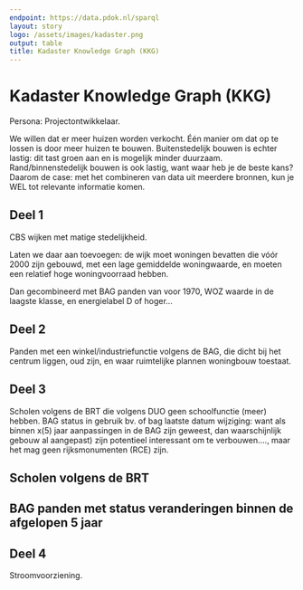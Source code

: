 ```yaml
---
endpoint: https://data.pdok.nl/sparql
layout: story
logo: /assets/images/kadaster.png
output: table
title: Kadaster Knowledge Graph (KKG)
---
```


# Kadaster Knowledge Graph (KKG)

Persona: Projectontwikkelaar.

We willen dat er meer huizen worden verkocht.  Één manier om dat op te
lossen is door meer huizen te bouwen.  Buitenstedelijk bouwen is
echter lastig: dit tast groen aan en is mogelijk minder duurzaam.
Rand/binnenstedelijk bouwen is ook lastig, want waar heb je de beste
kans?  Daarom de case: met het combineren van data uit meerdere
bronnen, kun je WEL tot relevante informatie komen.

## Deel 1

CBS wijken met matige stedelijkheid.

<query data-endpoint="https://betalinkeddata.cbs.nl/sparql"
       data-query-ref="q1a.rq"
       data-output="geo">
</query>

Laten we daar aan toevoegen: de wijk moet woningen bevatten die vóór
2000 zijn gebouwd, met een lage gemiddelde woningwaarde, en moeten een
relatief hoge woningvoorraad hebben.

<query data-endpoint="https://betalinkeddata.cbs.nl/sparql"
       data-query-ref="q1b.rq"
       data-output="gallery">
</query>

Dan gecombineerd met BAG panden van voor 1970, WOZ waarde in de
laagste klasse, en energielabel D of hoger…

<query data-config="http://localhost:5000/stories/kkg/#query=%23%201.%20BAG%20bouwjaar%20tussen%201960%20en%201970%2C%0A%23%202.%20RVO%20energielabel%20D%20of%20slechter%20(TODO)%2C%0A%23%203.%20WOZ%20per%20pand%20(TODO).%0Aprefix%20bag%3A%20%3Chttp%3A%2F%2Fbag.basisregistraties.overheid.nl%2Fdef%2Fbag%23%3E%0Aprefix%20begrip%3A%20%3Chttp%3A%2F%2Fbag.basisregistraties.overheid.nl%2Fid%2Fbegrip%2F%3E%0Aprefix%20geo%3A%20%3Chttp%3A%2F%2Fwww.opengis.net%2Font%2Fgeosparql%23%3E%0Aselect%20distinct%20%3Fpoint%20%7B%0A%20%20bind(%22Dordrecht%22%20as%20%3FwoonplaatsNaam)%0A%20%20graph%20%3FwoonplaatsVoorkomen%20%7B%0A%20%20%20%20%3Fwoonplaats%20bag%3AnaamWoonplaats%20%3FwoonplaatsNaam.%0A%20%20%7D%0A%20%20filter%20not%20exists%20%7B%20%3FwoonplaatsVoorkomen%20bag%3AeindGeldigheid%20%5B%5D.%20%7D%0A%20%20graph%20%3FopenbareRuimteVoorkomen%20%7B%0A%20%20%20%20%3FopenbareRuimte%20bag%3AbijbehorendeWoonplaats%20%3Fwoonplaats%3B%0A%20%20%20%20%20%20%20%20%20%20%20%20%20%20%20%20%20%20%20%20bag%3AnaamOpenbareRuimte%20%3FopenbareRuimteNaam.%0A%20%20%7D%0A%20%20filter%20not%20exists%20%7B%20%3FopenbareRuimteVoorkomen%20bag%3AeindGeldigheid%20%5B%5D.%20%7D%0A%20%20graph%20%3FnummeraanduidingVoorkomen%20%7B%0A%20%20%20%20%3Fnummeraanduiding%20bag%3AbijbehorendeOpenbareRuimte%20%3FopenbareRuimte.%0A%20%20%7D%0A%20%20filter%20not%20exists%20%7B%20%3FnummeraanduidingVoorkomen%20bag%3AeindGeldigheid%20%5B%5D.%20%7D%0A%20%20graph%20%3FverblijfsobjectVoorkomen%20%7B%0A%20%20%20%20%3Fverblijfsobject%20bag%3Ahoofdadres%20%3Fnummeraanduiding%3B%0A%20%20%20%20%20%20%20%20%20%20%20%20%20%20%20%20%20%20%20%20%20bag%3Apandrelatering%20%3Fpand%3B%0A%20%20%20%20%20%20%20%20%20%20%20%20%20%20%20%20%20%20%20%20%20bag%3Astatus%20%3FverblijfsobjectStatus%3B%0A%20%20%20%20%20%20%20%20%20%20%20%20%20%20%20%20%20%20%20%20%20geo%3AhasGeometry%2Fgeo%3AasWKT%20%3Fpoint.%0A%20%20%20%20filter%20(%3FverblijfsobjectStatus%20%3D%20begrip%3AVerblijfsobjectInGebruik)%0A%20%20%7D%0A%20%20filter%20not%20exists%20%7B%20%3FverblijfsobjectVoorkomen%20bag%3AeindGeldigheid%20%5B%5D.%20%7D%0A%20%20graph%20%3FpandVoorkomen%20%7B%0A%20%20%20%20%3Fpand%20bag%3AoorspronkelijkBouwjaar%20%3Fbouwjaar%3B%0A%20%20%20%20%20%20%20%20%20%20bag%3Astatus%20%3FpandStatus.%0A%20%20%20%20filter%20(%3Fbouwjaar%20%3E%201950%20%26%26%20%3Fbouwjaar%20%3C%201960%20%26%26%20%3FpandStatus%20not%20in%20(begrip%3APandGesloopt%2C%20begrip%3ASloopvergunningVerleend))%0A%20%20%7D%0A%20%20filter%20not%20exists%20%7B%20%3FpandVoorkomen%20bag%3AeindGeldigheid%20%5B%5D.%20%7D%0A%7D%0Alimit%2010000%0A&endpoint=https%3A%2F%2Fdata.pdok.nl%2Fsparql&requestMethod=POST&tabTitle=Query&headers=%7B%7D&contentTypeConstruct=text%2Fturtle%2C*%2F*%3Bq%3D0.9&contentTypeSelect=application%2Fsparql-results%2Bjson%2C*%2F*%3Bq%3D0.9&outputFormat=geo&outputSettings=%7B%22map%22%3A%22nlmaps%22%2C%22visualization%22%3A%22heatmap%22%2C%22grouped%22%3Afalse%7D"
       data-query-ref="q1c.rq"
       data-output="geo">
</query>

## Deel 2

Panden met een winkel/industriefunctie volgens de BAG, die dicht bij
het centrum liggen, oud zijn, en waar ruimtelijke plannen woningbouw
toestaat.

<query data-query-ref="q2.rq" data-output="geo"></query>

## Deel 3

Scholen volgens de BRT die volgens DUO geen schoolfunctie (meer)
hebben.  BAG status in gebruik bv. of bag laatste datum wijziging:
want als binnen x(5) jaar aanpassingen in de BAG zijn geweest, dan
waarschijnlijk gebouw al aangepast) zijn potentieel interessant om te
verbouwen…., maar het mag geen rijksmonumenten (RCE) zijn.

## Scholen volgens de BRT

<query data-config="http://localhost:5000/stories/kkg/#query=prefix%20brt%3A%20%3Chttp%3A%2F%2Fbrt.basisregistraties.overheid.nl%2Fdef%2Ftop10nl%23%3E%0Aprefix%20geo%3A%20%3Chttp%3A%2F%2Fwww.opengis.net%2Font%2Fgeosparql%23%3E%0Aselect%20*%20%7B%0A%20%20%3Fgebouw%0A%20%20%20%20a%20brt%3ASchool%3B%0A%20%20%20%20geo%3AhasGeometry%2Fgeo%3AasWKT%20%3Fshape.%0A%7D%0Alimit%20250%0A&endpoint=https%3A%2F%2Fdata.pdok.nl%2Fsparql&requestMethod=POST&tabTitle=Query&headers=%7B%7D&contentTypeConstruct=text%2Fturtle%2C*%2F*%3Bq%3D0.9&contentTypeSelect=application%2Fsparql-results%2Bjson%2C*%2F*%3Bq%3D0.9&outputFormat=geo&outputSettings=%7B%22map%22%3A%22nlmaps%22%2C%22visualization%22%3A%22heatmap%22%2C%22grouped%22%3Afalse%7D"
       data-query-ref="q3a.rq"
       data-output="geo">
</query>

## BAG panden met status veranderingen binnen de afgelopen 5 jaar

<query data-query-ref="q3b.rq" data-output="geo"></query>

## Deel 4

Stroomvoorziening.

<query data-query-ref="q4.rq" data-output="geo"></query>
